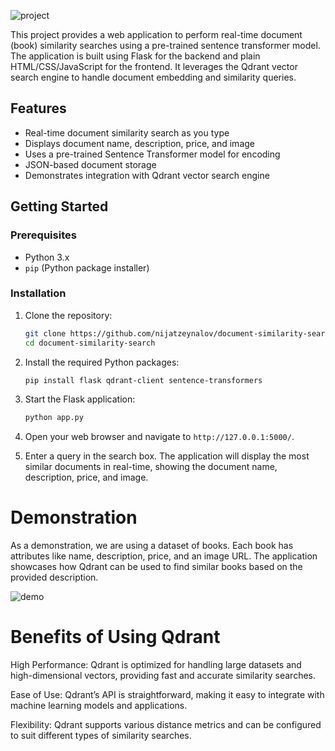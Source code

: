 ![project](https://github.com/NijatZeynalov/document-similarity-search-qdrant/assets/31247506/89535bb2-0732-4307-a900-80bdca702515)

This project provides a web application to perform real-time document (book) similarity searches using a pre-trained sentence transformer model. The application is built using Flask for the backend and plain HTML/CSS/JavaScript for the frontend. It leverages the Qdrant vector search engine to handle document embedding and similarity queries.

## Features

- Real-time document similarity search as you type
- Displays document name, description, price, and image
- Uses a pre-trained Sentence Transformer model for encoding
- JSON-based document storage
- Demonstrates integration with Qdrant vector search engine

## Getting Started

### Prerequisites

- Python 3.x
- `pip` (Python package installer)

### Installation

1. Clone the repository:
    ```sh
    git clone https://github.com/nijatzeynalov/document-similarity-search.git
    cd document-similarity-search
    ```

2. Install the required Python packages:
    ```sh
    pip install flask qdrant-client sentence-transformers
    ```

3. Start the Flask application:
    ```sh
    python app.py
    ```

4. Open your web browser and navigate to `http://127.0.0.1:5000/`.

5. Enter a query in the search box. The application will display the most similar documents in real-time, showing the document name, description, price, and image.


# Demonstration
As a demonstration, we are using a dataset of books. Each book has attributes like name, description, price, and an image URL. The application showcases how Qdrant can be used to find similar books based on the provided description.

![demo](https://github.com/NijatZeynalov/document-similarity-search-qdrant/assets/31247506/f0ec6156-aea3-457d-846a-a63e24ba469f)


# Benefits of Using Qdrant
High Performance: Qdrant is optimized for handling large datasets and high-dimensional vectors, providing fast and accurate similarity searches.

Ease of Use: Qdrant’s API is straightforward, making it easy to integrate with machine learning models and applications.

Flexibility: Qdrant supports various distance metrics and can be configured to suit different types of similarity searches.

